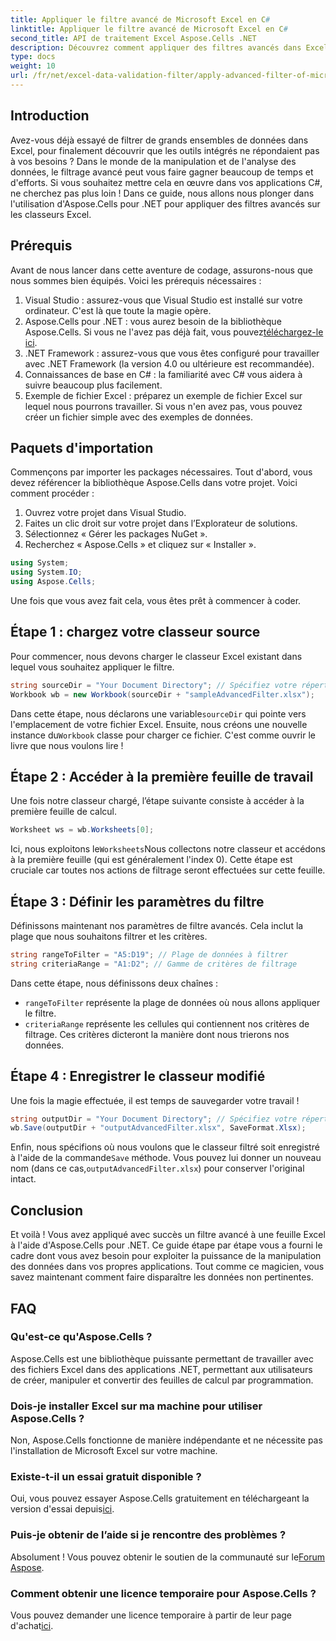 ```yaml
---
title: Appliquer le filtre avancé de Microsoft Excel en C#
linktitle: Appliquer le filtre avancé de Microsoft Excel en C#
second_title: API de traitement Excel Aspose.Cells .NET
description: Découvrez comment appliquer des filtres avancés dans Excel à l'aide de C# et d'Aspose.Cells. Guide étape par étape inclus pour une mise en œuvre facile.
type: docs
weight: 10
url: /fr/net/excel-data-validation-filter/apply-advanced-filter-of-microsoft-excel-in-csharp/
---
```

## Introduction

Avez-vous déjà essayé de filtrer de grands ensembles de données dans Excel, pour finalement découvrir que les outils intégrés ne répondaient pas à vos besoins ? Dans le monde de la manipulation et de l'analyse des données, le filtrage avancé peut vous faire gagner beaucoup de temps et d'efforts. Si vous souhaitez mettre cela en œuvre dans vos applications C#, ne cherchez pas plus loin ! Dans ce guide, nous allons nous plonger dans l'utilisation d'Aspose.Cells pour .NET pour appliquer des filtres avancés sur les classeurs Excel. 

## Prérequis

Avant de nous lancer dans cette aventure de codage, assurons-nous que nous sommes bien équipés. Voici les prérequis nécessaires :

1. Visual Studio : assurez-vous que Visual Studio est installé sur votre ordinateur. C'est là que toute la magie opère.
2.  Aspose.Cells pour .NET : vous aurez besoin de la bibliothèque Aspose.Cells. Si vous ne l'avez pas déjà fait, vous pouvez[téléchargez-le ici](https://releases.aspose.com/cells/net/).
3. .NET Framework : assurez-vous que vous êtes configuré pour travailler avec .NET Framework (la version 4.0 ou ultérieure est recommandée).
4. Connaissances de base en C# : la familiarité avec C# vous aidera à suivre beaucoup plus facilement.
5. Exemple de fichier Excel : préparez un exemple de fichier Excel sur lequel nous pourrons travailler. Si vous n'en avez pas, vous pouvez créer un fichier simple avec des exemples de données.

## Paquets d'importation

Commençons par importer les packages nécessaires. Tout d'abord, vous devez référencer la bibliothèque Aspose.Cells dans votre projet. Voici comment procéder :

1. Ouvrez votre projet dans Visual Studio.
2. Faites un clic droit sur votre projet dans l’Explorateur de solutions.
3. Sélectionnez « Gérer les packages NuGet ».
4. Recherchez « Aspose.Cells » et cliquez sur « Installer ».

```csharp
using System;
using System.IO;
using Aspose.Cells;
```

Une fois que vous avez fait cela, vous êtes prêt à commencer à coder.


## Étape 1 : chargez votre classeur source

Pour commencer, nous devons charger le classeur Excel existant dans lequel vous souhaitez appliquer le filtre.

```csharp
string sourceDir = "Your Document Directory"; // Spécifiez votre répertoire de documents
Workbook wb = new Workbook(sourceDir + "sampleAdvancedFilter.xlsx");
```

 Dans cette étape, nous déclarons une variable`sourceDir` qui pointe vers l'emplacement de votre fichier Excel. Ensuite, nous créons une nouvelle instance du`Workbook` classe pour charger ce fichier. C'est comme ouvrir le livre que nous voulons lire !

## Étape 2 : Accéder à la première feuille de travail

Une fois notre classeur chargé, l’étape suivante consiste à accéder à la première feuille de calcul.

```csharp
Worksheet ws = wb.Worksheets[0];
```

 Ici, nous exploitons le`Worksheets`Nous collectons notre classeur et accédons à la première feuille (qui est généralement l'index 0). Cette étape est cruciale car toutes nos actions de filtrage seront effectuées sur cette feuille.

## Étape 3 : Définir les paramètres du filtre

Définissons maintenant nos paramètres de filtre avancés. Cela inclut la plage que nous souhaitons filtrer et les critères.

```csharp
string rangeToFilter = "A5:D19"; // Plage de données à filtrer
string criteriaRange = "A1:D2"; // Gamme de critères de filtrage
```

Dans cette étape, nous définissons deux chaînes : 
- `rangeToFilter` représente la plage de données où nous allons appliquer le filtre.
- `criteriaRange` représente les cellules qui contiennent nos critères de filtrage. Ces critères dicteront la manière dont nous trierons nos données.

## Étape 4 : Enregistrer le classeur modifié

Une fois la magie effectuée, il est temps de sauvegarder votre travail !

```csharp
string outputDir = "Your Document Directory"; // Spécifiez votre répertoire de sortie
wb.Save(outputDir + "outputAdvancedFilter.xlsx", SaveFormat.Xlsx);
```

 Enfin, nous spécifions où nous voulons que le classeur filtré soit enregistré à l'aide de la commande`Save` méthode. Vous pouvez lui donner un nouveau nom (dans ce cas,`outputAdvancedFilter.xlsx`) pour conserver l'original intact.

## Conclusion

Et voilà ! Vous avez appliqué avec succès un filtre avancé à une feuille Excel à l'aide d'Aspose.Cells pour .NET. Ce guide étape par étape vous a fourni le cadre dont vous avez besoin pour exploiter la puissance de la manipulation des données dans vos propres applications. Tout comme ce magicien, vous savez maintenant comment faire disparaître les données non pertinentes.

## FAQ

### Qu'est-ce qu'Aspose.Cells ?
Aspose.Cells est une bibliothèque puissante permettant de travailler avec des fichiers Excel dans des applications .NET, permettant aux utilisateurs de créer, manipuler et convertir des feuilles de calcul par programmation.

### Dois-je installer Excel sur ma machine pour utiliser Aspose.Cells ?
Non, Aspose.Cells fonctionne de manière indépendante et ne nécessite pas l'installation de Microsoft Excel sur votre machine.

### Existe-t-il un essai gratuit disponible ?
 Oui, vous pouvez essayer Aspose.Cells gratuitement en téléchargeant la version d'essai depuis[ici](https://releases.aspose.com/).

### Puis-je obtenir de l’aide si je rencontre des problèmes ?
 Absolument ! Vous pouvez obtenir le soutien de la communauté sur le[Forum Aspose](https://forum.aspose.com/c/cells/9).

### Comment obtenir une licence temporaire pour Aspose.Cells ?
 Vous pouvez demander une licence temporaire à partir de leur page d'achat[ici](https://purchase.aspose.com/temporary-license/). 